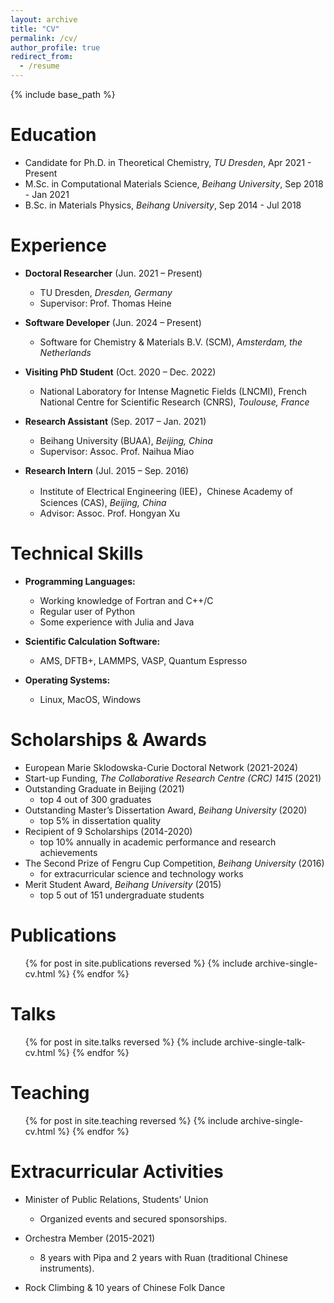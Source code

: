 ```yaml
---
layout: archive
title: "CV"
permalink: /cv/
author_profile: true
redirect_from:
  - /resume
---
```


{% include base_path %}

Education
======
* Candidate for Ph.D. in Theoretical Chemistry, _TU Dresden_, Apr 2021 - Present
* M.Sc. in Computational Materials Science, _Beihang University_, Sep 2018 - Jan 2021
* B.Sc. in Materials Physics, _Beihang University_, Sep 2014 - Jul 2018

Experience
======

* **Doctoral Researcher** (Jun. 2021 – Present)
  * TU Dresden, _Dresden, Germany_
  * Supervisor: Prof. Thomas Heine
  
* **Software Developer** (Jun. 2024 – Present)
  * Software for Chemistry & Materials B.V. (SCM), _Amsterdam, the Netherlands_

* **Visiting PhD Student** (Oct. 2020 – Dec. 2022)
  * National Laboratory for Intense Magnetic Fields (LNCMI), French National Centre for Scientific Research (CNRS), _Toulouse, France_

* **Research Assistant** (Sep. 2017 – Jan. 2021)
  * Beihang University (BUAA), _Beijing, China_
  * Supervisor: Assoc. Prof. Naihua Miao

* **Research Intern** (Jul. 2015 – Sep. 2016)
  * Institute of Electrical Engineering (IEE)，Chinese Academy of Sciences (CAS), _Beijing, China_
  * Advisor: Assoc. Prof. Hongyan Xu


Technical Skills
======
* **Programming Languages:**  
  * Working knowledge of Fortran and C++/C  
  * Regular user of Python  
  * Some experience with Julia and Java

* **Scientific Calculation Software:**  
  * AMS, DFTB+, LAMMPS, VASP, Quantum Espresso

* **Operating Systems:**  
  * Linux, MacOS, Windows
 

Scholarships & Awards
======
* European Marie Sklodowska-Curie Doctoral Network (2021-2024)
* Start-up Funding, _The Collaborative Research Centre (CRC) 1415_ (2021)
* Outstanding Graduate in Beijing (2021)
  * top 4 out of 300 graduates
* Outstanding Master’s Dissertation Award, _Beihang University_ (2020)
  * top 5% in dissertation quality
* Recipient of 9 Scholarships (2014-2020)
  * top 10% annually in academic performance and research achievements
* The Second Prize of Fengru Cup Competition, _Beihang University_ (2016)
  * for extracurricular science and technology works
* Merit Student Award, _Beihang University_ (2015)
  * top 5 out of 151 undergraduate students


Publications
======
  <ul>{% for post in site.publications reversed %}
    {% include archive-single-cv.html %}
  {% endfor %}</ul>
  
Talks
======
  <ul>{% for post in site.talks reversed %}
    {% include archive-single-talk-cv.html  %}
  {% endfor %}</ul>
  
Teaching
======
  <ul>{% for post in site.teaching reversed %}
    {% include archive-single-cv.html %}
  {% endfor %}</ul>
  
Extracurricular Activities
======
* Minister of Public Relations, Students' Union
  * Organized events and secured sponsorships.

* Orchestra Member (2015-2021) 
  * 8 years with Pipa and 2 years with Ruan (traditional Chinese instruments).

* Rock Climbing & 10 years of Chinese Folk Dance

